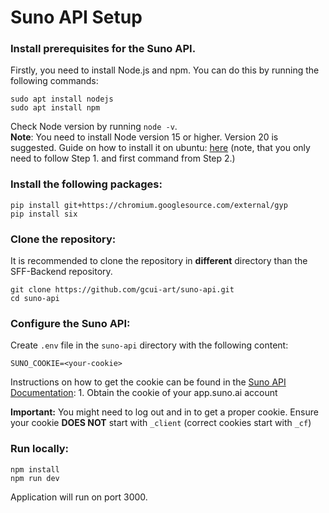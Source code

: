 # Suno API Setup
### Install prerequisites for the Suno API.
Firstly, you need to install Node.js and npm. You can do this by running the following commands:

```
sudo apt install nodejs
sudo apt install npm
```
Check Node version by running `node -v`. \
**Note**: You need to install Node version 15 or higher. Version 20 is suggested. Guide on how to install it on ubuntu: [here](https://medium.com/@nsidana123/before-the-birth-of-of-node-js-15ee9262110c) (note, that you only need to follow Step 1. and first command from Step 2.)

### Install the following packages:
```
pip install git+https://chromium.googlesource.com/external/gyp
pip install six
```

### Clone the repository:
It is recommended to clone the repository in **different** directory than the SFF-Backend repository.
```
git clone https://github.com/gcui-art/suno-api.git
cd suno-api
```
### Configure the Suno API:
Create `.env` file in the `suno-api` directory with the following content:
```
SUNO_COOKIE=<your-cookie>
```
Instructions on how to get the cookie can be found in the [Suno API Documentation](https://github.com/gcui-art/suno-api): 1. Obtain the cookie of your app.suno.ai account

**Important:** You might need to log out and in to get a proper cookie. Ensure your cookie **DOES NOT** start with `_client` (correct cookies start with `_cf`)

### Run locally:
```
npm install
npm run dev
```
Application will run on port 3000.